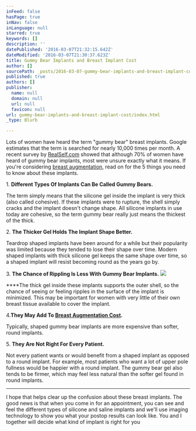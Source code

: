 ```yaml
---
inFeed: false
hasPage: true
inNav: false
inLanguage: null
starred: true
keywords: []
description: ''
datePublished: '2016-03-07T21:32:15.642Z'
dateModified: '2016-03-07T21:30:37.623Z'
title: Gummy Bear Implants and Breast Implant Cost
author: []
sourcePath: _posts/2016-03-07-gummy-bear-implants-and-breast-implant-cost.md
published: true
authors: []
publisher:
  name: null
  domain: null
  url: null
  favicon: null
url: gummy-bear-implants-and-breast-implant-cost/index.html
_type: Blurb

---
```

Lots of women have heard the term "gummy bear" breast implants.  Google estimates that the term is searched for nearly 10,000 times per month.  A recent survey by [RealSelf.com][0] showed that although 70% of women have heard of gummy bear implants, most were unsure exactly what it means.  If you're considering [breast augmentation][1], read on for the 5 things you need to know about these implants.

1\. **Different Types Of Implants Can Be Called Gummy Bears.**

The term simply means that the silicone gel inside the implant is very thick (also called cohesive).  If these implants were to rupture, the shell simply cracks and the implant doesn't change shape.  All silicone implants in use today are cohesive, so the term gummy bear really just means the thickest of the thick.

2\. **The Thicker Gel Holds The Implant Shape Better.**

Teardrop shaped implants have been around for a while but their popularity was limited because they tended to lose their shape over time.  Modern shaped implants with thick silicone gel keeps the same shape over time, so a shaped implant will resist becoming round as the years go by.

3\. **The Chance of Rippling Is Less With Gummy Bear Implants.**
![](https://the-grid-user-content.s3-us-west-2.amazonaws.com/3ca94b6b-40a3-44c4-ae17-5f70e0a536bd.jpg)

****The thick gel inside these implants supports the outer shell, so the chance of seeing or feeling ripples in the surface of the implant is minimized.  This may be important for women with very little of their own breast tissue available to cover the implant.

4\.**They May Add To [Breast Augmentation Cost][2].**

Typically, shaped gummy bear  implants are more expensive than softer, round implants.

5\. **They Are Not Right For Every Patient.**

Not every patient wants or would benefit from a shaped implant as opposed to a round implant.  For example, most patients who want a lot of upper pole fullness would be happier with a round implant.  The gummy bear gel also tends to be firmer, which may feel less natural than the softer gel found in round implants.

****

I hope that helps clear up the confusion about these breast implants.  The good news is that when you come in for an appointment, you can see and feel the different types of silicone and saline implants and we'll use imaging technology to show you what your postop results can look like.  You and I together will decide what kind of implant is right for you

[0]: https://trends.realself.com/2015/07/07/gummy-bear-breast-implants-survey/
[1]: http://jeffhorowitzmd.com/breast-augmentation/
[2]: http://jeffhorowitzmd.com/financing/